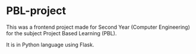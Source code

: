 # PBL-project

This was a frontend project made for Second Year (Computer Engineering) for the subject Project Based Learning (PBL).

It is in Python language using Flask.
